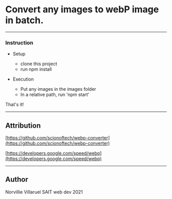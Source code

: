 # Convert any images to webP image in batch.
---

### Instruction

- Setup
  - clone this project
  - run npm install

- Execution
  - Put any images in the images folder
  - In a relative path, run 'npm start'

That's it!

--- 
## Attribution

[https://github.com/scionoftech/webp-converter](https://github.com/scionoftech/webp-converter)

[https://developers.google.com/speed/webp](https://developers.google.com/speed/webp)

---
## Author
Norvillie Villaruel
SAIT web dev 2021


